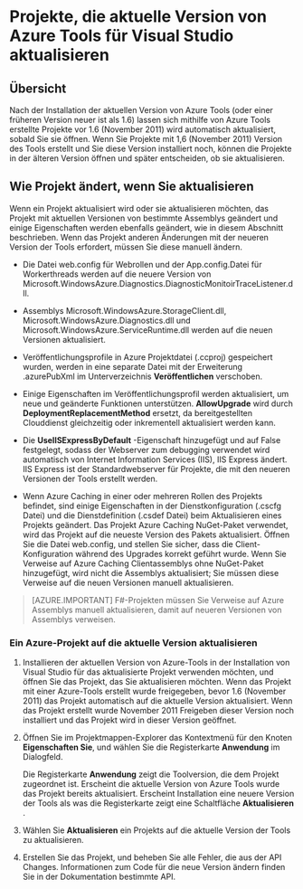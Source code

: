 <properties
   pageTitle="Projekte in die aktuelle Version von Azure Tools aktualisieren | Microsoft Azure"
   description="Informationen Sie zum Aktualisieren von Azure-Projekt in Visual Studio auf die aktuelle Version der Azure-tools"
   services="visual-studio-online"
   documentationCenter="na"
   authors="TomArcher"
   manager="douge"
   editor="" />
<tags
   ms.service="multiple"
   ms.devlang="dotnet"
   ms.topic="article"
   ms.tgt_pltfrm="na"
   ms.workload="multiple"
   ms.date="08/15/2016"
   ms.author="tarcher" />

# <a name="how-to-upgrade-projects-to-the-current-version-of-the-azure-tools-for-visual-studio"></a>Projekte, die aktuelle Version von Azure Tools für Visual Studio aktualisieren

## <a name="overview"></a>Übersicht

Nach der Installation der aktuellen Version von Azure Tools (oder einer früheren Version neuer ist als 1.6) lassen sich mithilfe von Azure Tools erstellte Projekte vor 1.6 (November 2011) wird automatisch aktualisiert, sobald Sie sie öffnen. Wenn Sie Projekte mit 1,6 (November 2011) Version des Tools erstellt und Sie diese Version installiert noch, können die Projekte in der älteren Version öffnen und später entscheiden, ob sie aktualisieren.

## <a name="how-your-project-changes-when-you-upgrade-it"></a>Wie Projekt ändert, wenn Sie aktualisieren

Wenn ein Projekt aktualisiert wird oder sie aktualisieren möchten, das Projekt mit aktuellen Versionen von bestimmte Assemblys geändert und einige Eigenschaften werden ebenfalls geändert, wie in diesem Abschnitt beschrieben. Wenn das Projekt anderen Änderungen mit der neueren Version der Tools erfordert, müssen Sie diese manuell ändern.

- Die Datei web.config für Webrollen und der App.config.Datei für Workerthreads werden auf die neuere Version von Microsoft.WindowsAzure.Diagnostics.DiagnosticMonitoirTraceListener.dll.

- Assemblys Microsoft.WindowsAzure.StorageClient.dll, Microsoft.WindowsAzure.Diagnostics.dll und Microsoft.WindowsAzure.ServiceRuntime.dll werden auf die neuen Versionen aktualisiert.

- Veröffentlichungsprofile in Azure Projektdatei (.ccproj) gespeichert wurden, werden in eine separate Datei mit der Erweiterung .azurePubXml im Unterverzeichnis **Veröffentlichen** verschoben.

- Einige Eigenschaften im Veröffentlichungsprofil werden aktualisiert, um neue und geänderte Funktionen unterstützen. **AllowUpgrade** wird durch **DeploymentReplacementMethod** ersetzt, da bereitgestellten Clouddienst gleichzeitig oder inkrementell aktualisiert werden kann.

- Die **UseIISExpressByDefault** -Eigenschaft hinzugefügt und auf False festgelegt, sodass der Webserver zum debugging verwendet wird automatisch von Internet Information Services (IIS), IIS Express ändert. IIS Express ist der Standardwebserver für Projekte, die mit den neueren Versionen der Tools erstellt werden.

- Wenn Azure Caching in einer oder mehreren Rollen des Projekts befindet, sind einige Eigenschaften in der Dienstkonfiguration (.cscfg Datei) und die Dienstdefinition (.csdef Datei) beim Aktualisieren eines Projekts geändert. Das Projekt Azure Caching NuGet-Paket verwendet, wird das Projekt auf die neueste Version des Pakets aktualisiert. Öffnen Sie die Datei web.config, und stellen Sie sicher, dass die Client-Konfiguration während des Upgrades korrekt geführt wurde. Wenn Sie Verweise auf Azure Caching Clientassemblys ohne NuGet-Paket hinzugefügt, wird nicht die Assemblys aktualisiert; Sie müssen diese Verweise auf die neuen Versionen manuell aktualisieren.

>[AZURE.IMPORTANT] F#-Projekten müssen Sie Verweise auf Azure Assemblys manuell aktualisieren, damit auf neueren Versionen von Assemblys verweisen.

### <a name="how-to-upgrade-an-azure-project-to-the-current-release"></a>Ein Azure-Projekt auf die aktuelle Version aktualisieren

1. Installieren der aktuellen Version von Azure-Tools in der Installation von Visual Studio für das aktualisierte Projekt verwenden möchten, und öffnen Sie das Projekt, das Sie aktualisieren möchten. Wenn das Projekt mit einer Azure-Tools erstellt wurde freigegeben, bevor 1.6 (November 2011) das Projekt automatisch auf die aktuelle Version aktualisiert. Wenn das Projekt erstellt wurde November 2011 Freigeben dieser Version noch installiert und das Projekt wird in dieser Version geöffnet.

1. Öffnen Sie im Projektmappen-Explorer das Kontextmenü für den Knoten **Eigenschaften Sie**, und wählen Sie die Registerkarte **Anwendung** im Dialogfeld.

    Die Registerkarte **Anwendung** zeigt die Toolversion, die dem Projekt zugeordnet ist. Erscheint die aktuelle Version von Azure Tools wurde das Projekt bereits aktualisiert. Erscheint Installation eine neuere Version der Tools als was die Registerkarte zeigt eine Schaltfläche **Aktualisieren** .

1. Wählen Sie **Aktualisieren** ein Projekts auf die aktuelle Version der Tools zu aktualisieren.

1. Erstellen Sie das Projekt, und beheben Sie alle Fehler, die aus der API Changes. Informationen zum Code für die neue Version ändern finden Sie in der Dokumentation bestimmte API.
